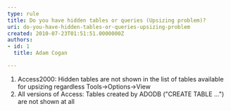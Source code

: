 ```yaml
---
type: rule
title: Do you have hidden tables or queries (Upsizing problem)?
uri: do-you-have-hidden-tables-or-queries-upsizing-problem
created: 2010-07-23T01:51:51.0000000Z
authors:
- id: 1
  title: Adam Cogan

---
```



1. Access2000: Hidden tables are not shown in the list of tables available for upsizing regardless Tools-&gt;Options-&gt;View
2. All versions of Access: Tables created by ADODB ("CREATE TABLE ...") are not shown at all


